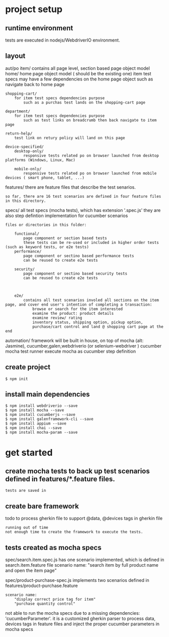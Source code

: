 
# project setup
## runtime environment

tests are executed in nodejs/WebdriverIO environment.

## layout

aut/po
	item/
		contains all page level, section based page object model
	home/
		home page object model ( should be the existing one)
		item test specs may have a few dependencies on the home page object
			such as navigate back to home page
		
	shopping-cart/
		for item test specs dependencies purpose
			such as a purchas test lands on the shopping-cart page

	department/
		for item test specs dependencies purpose
			such as test links on breadcrumb then back navigate to item page

	return-help/
		test link on retury policy will land on this page

	device-specified/
		desktop-only/
			responsive tests related po on browser launched from desktop platforms (Windows, Linux, Mac)

		mobile-only/
			responsive tests related po on browser launched from mobile devices ( smart phone, tablet, ...)

features/
	there are feature files that describe the test senarios.

	so far, there are 16 test scenarios are defined in four feature files in this directory.

specs/
	all test specs (mocha tests), which has extension '.spec.js'
		they are also step defintion implementation for cucumber scenarios

	files or directories in this folder:

		functional/
			page component or section based tests
			these tests can be re-used or included in higher order tests (such as keyword tests, or e2e tests)
		performance/
			page component or sectino based performance tests
			can be reused to create e2e tests

		security/
			page component or sectino based security tests
			can be reused to create e2e tests

	
			
		e2e/  
			contains all test scenarios involed all sections on the item page, and cover end user's intention of completing a transaction: 
				browse or search for the item interested
				examine the product: product details 
				examine review/ rating
				inventory status, shipping option, pickup option, 
				purchase/cart control and land @ shopping cart page at the end
				



automation/
	framework will be built in house, on top of mocha (alt: Jasmine), cucumber,galen,webdriverio (or selenium-webdriver )
	cucumber mocha test runner
		execute mocha as cucumber step definition

## create project

	$ npm init

## install main dependencies

	$ npm install webdriverio --save
	$ npm install mocha --save
	$ npm install cucumberjs --save
	$ npm install galenframework-cli --save
	$ npm install appium --save
	$ npm install chai --save
	$ npm install mocha-param --save

# get started 

## create mocha tests to back up test scenarios defined in features/*.feature files.
	tests are saved in 
## create bare framework 
todo 
	to process gherkin file 
	to support @data, @devices tags in gherkin file

	running out of time
	not enough time to create the framework to execute the tests.



## tests created as mocha specs

spec/search.item.spec.js has one scenario implemented, which is defined in search.item.feature file
	scenario name:
		"search item by full product name and open the item page"

spec/product-purchase-spec.js implements two scenarios defined in features/product-purchase.feature

	scenario name:
		"display correct price tag for item"
		"purchase quantity control"


not able to run the mocha specs due to a missing dependencies: 'cucumberParameter'.
it is a customized gherkin parser to process data, devices tags in feature files and inject the proper cucumber parameters in mocha specs 

